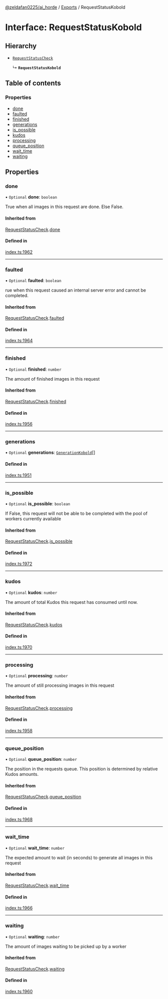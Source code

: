 [@zeldafan0225/ai_horde](../README.md) / [Exports](../modules.md) / RequestStatusKobold

# Interface: RequestStatusKobold

## Hierarchy

- [`RequestStatusCheck`](RequestStatusCheck.md)

  ↳ **`RequestStatusKobold`**

## Table of contents

### Properties

- [done](RequestStatusKobold.md#done)
- [faulted](RequestStatusKobold.md#faulted)
- [finished](RequestStatusKobold.md#finished)
- [generations](RequestStatusKobold.md#generations)
- [is\_possible](RequestStatusKobold.md#is_possible)
- [kudos](RequestStatusKobold.md#kudos)
- [processing](RequestStatusKobold.md#processing)
- [queue\_position](RequestStatusKobold.md#queue_position)
- [wait\_time](RequestStatusKobold.md#wait_time)
- [waiting](RequestStatusKobold.md#waiting)

## Properties

### done

• `Optional` **done**: `boolean`

True when all images in this request are done. Else False.

#### Inherited from

[RequestStatusCheck](RequestStatusCheck.md).[done](RequestStatusCheck.md#done)

#### Defined in

[index.ts:1962](https://github.com/ZeldaFan0225/ai_horde/blob/bd3c116/index.ts#L1962)

___

### faulted

• `Optional` **faulted**: `boolean`

rue when this request caused an internal server error and cannot be completed.

#### Inherited from

[RequestStatusCheck](RequestStatusCheck.md).[faulted](RequestStatusCheck.md#faulted)

#### Defined in

[index.ts:1964](https://github.com/ZeldaFan0225/ai_horde/blob/bd3c116/index.ts#L1964)

___

### finished

• `Optional` **finished**: `number`

The amount of finished images in this request

#### Inherited from

[RequestStatusCheck](RequestStatusCheck.md).[finished](RequestStatusCheck.md#finished)

#### Defined in

[index.ts:1956](https://github.com/ZeldaFan0225/ai_horde/blob/bd3c116/index.ts#L1956)

___

### generations

• `Optional` **generations**: [`GenerationKobold`](GenerationKobold.md)[]

#### Defined in

[index.ts:1951](https://github.com/ZeldaFan0225/ai_horde/blob/bd3c116/index.ts#L1951)

___

### is\_possible

• `Optional` **is\_possible**: `boolean`

If False, this request will not be able to be completed with the pool of workers currently available

#### Inherited from

[RequestStatusCheck](RequestStatusCheck.md).[is_possible](RequestStatusCheck.md#is_possible)

#### Defined in

[index.ts:1972](https://github.com/ZeldaFan0225/ai_horde/blob/bd3c116/index.ts#L1972)

___

### kudos

• `Optional` **kudos**: `number`

The amount of total Kudos this request has consumed until now.

#### Inherited from

[RequestStatusCheck](RequestStatusCheck.md).[kudos](RequestStatusCheck.md#kudos)

#### Defined in

[index.ts:1970](https://github.com/ZeldaFan0225/ai_horde/blob/bd3c116/index.ts#L1970)

___

### processing

• `Optional` **processing**: `number`

The amount of still processing images in this request

#### Inherited from

[RequestStatusCheck](RequestStatusCheck.md).[processing](RequestStatusCheck.md#processing)

#### Defined in

[index.ts:1958](https://github.com/ZeldaFan0225/ai_horde/blob/bd3c116/index.ts#L1958)

___

### queue\_position

• `Optional` **queue\_position**: `number`

The position in the requests queue. This position is determined by relative Kudos amounts.

#### Inherited from

[RequestStatusCheck](RequestStatusCheck.md).[queue_position](RequestStatusCheck.md#queue_position)

#### Defined in

[index.ts:1968](https://github.com/ZeldaFan0225/ai_horde/blob/bd3c116/index.ts#L1968)

___

### wait\_time

• `Optional` **wait\_time**: `number`

The expected amount to wait (in seconds) to generate all images in this request

#### Inherited from

[RequestStatusCheck](RequestStatusCheck.md).[wait_time](RequestStatusCheck.md#wait_time)

#### Defined in

[index.ts:1966](https://github.com/ZeldaFan0225/ai_horde/blob/bd3c116/index.ts#L1966)

___

### waiting

• `Optional` **waiting**: `number`

The amount of images waiting to be picked up by a worker

#### Inherited from

[RequestStatusCheck](RequestStatusCheck.md).[waiting](RequestStatusCheck.md#waiting)

#### Defined in

[index.ts:1960](https://github.com/ZeldaFan0225/ai_horde/blob/bd3c116/index.ts#L1960)
